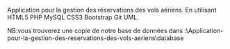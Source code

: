 Application pour la gestion des réservations des vols aériens.
En utilisant HTML5 PHP MySQL CSS3 Bootstrap Git UML.


NB:vous trouverez une copie de notre base de données dans :\Application-pour-la-gestion-des-reservations-des-vols-aeriens\database


